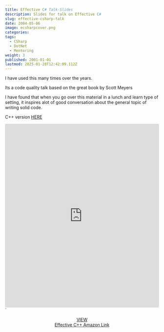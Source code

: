 ```yaml
---
title: Effective C# Talk-Slides
description: Slides for talk on Effective C#
slug: effective-csharp-talk
date: 2004-05-06
image: ecsharpcover.png
categories: 
tags:
  - CSharp
  - DotNet
  - Mentoring
weight: 3
published: 2001-01-01
lastmod: 2025-01-28T12:42:09.112Z
---
```

I have used this many times over the years.

Its a code quality talk based on the great book by Scott Meyers

I have found that when you go over this material in a lunch and learn type of setting, it inspires alot of good conversation about the general topic of writing solid code.

C++ version [HERE](/post/effective-cpp/index.md)

<embed src="https://brianbraatz.com/portfolio/Effective%20C%20Sharp%202017.pdf" type="application/pdf" width="100%" height="600px">\`

<div style="text-align: center;"> 
<a href="https://brianbraatz.com/portfolio/Effective%20C%20Sharp%202017.pdf" style="text-align:center; text-decoration: underline">VIEW</a><br>
<a href="https://www.amazon.com/Effective-Covers-Content-Update-Program/dp/0672337878/" style="text-align:center; text-decoration: underline">Effective C++ Amazon Link</a>
</div>
